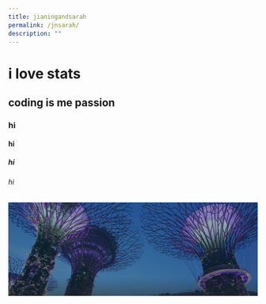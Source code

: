 ```yaml
---
title: jianingandsarah
permalink: /jnsarah/
description: ""
---
```

# i love stats
## coding is me passion
### hi
#### hi
##### hi
###### hi
![gbtb slay](/images/hero-banner.png)



